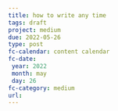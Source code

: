 ```yaml
---
title: how to write any time
tags: draft
project: medium
due: 2022-05-26
type: post
fc-calendar: content calendar
fc-date:
 year: 2022
 month: may
 day: 26
fc-category: medium
url:
---
```


